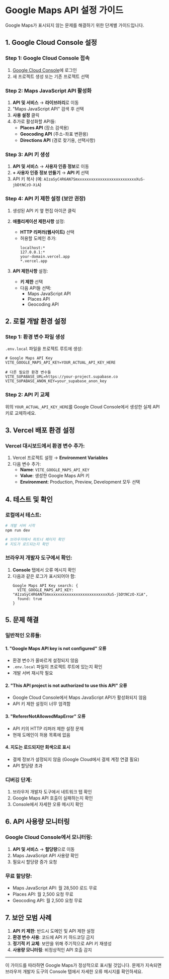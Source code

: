 # Google Maps API 설정 가이드

Google Maps가 표시되지 않는 문제를 해결하기 위한 단계별 가이드입니다.

## 1. Google Cloud Console 설정

### Step 1: Google Cloud Console 접속
1. [Google Cloud Console](https://console.cloud.google.com/)에 로그인
2. 새 프로젝트 생성 또는 기존 프로젝트 선택

### Step 2: Maps JavaScript API 활성화
1. **API 및 서비스** → **라이브러리**로 이동
2. "Maps JavaScript API" 검색 후 선택
3. **사용 설정** 클릭
4. 추가로 활성화할 API들:
   - **Places API** (장소 검색용)
   - **Geocoding API** (주소-좌표 변환용)
   - **Directions API** (경로 찾기용, 선택사항)

### Step 3: API 키 생성
1. **API 및 서비스** → **사용자 인증 정보**로 이동
2. **+ 사용자 인증 정보 만들기** → **API 키** 선택
3. API 키 복사 (예: `AIzaSyC4R6AN7SmxxxxxxxxxxxxxxxxxxxxxxxxxxXuS-jbDtNCzO-XiA`)

### Step 4: API 키 제한 설정 (보안 권장)
1. 생성된 API 키 옆 편집 아이콘 클릭
2. **애플리케이션 제한사항** 설정:
   - **HTTP 리퍼러(웹사이트)** 선택
   - 허용할 도메인 추가:
     ```
     localhost:*
     127.0.0.1:*
     your-domain.vercel.app
     *.vercel.app
     ```

3. **API 제한사항** 설정:
   - **키 제한** 선택
   - 다음 API들 선택:
     - Maps JavaScript API
     - Places API
     - Geocoding API

## 2. 로컬 개발 환경 설정

### Step 1: 환경 변수 파일 생성
`.env.local` 파일을 프로젝트 루트에 생성:

```env
# Google Maps API Key
VITE_GOOGLE_MAPS_API_KEY=YOUR_ACTUAL_API_KEY_HERE

# 다른 필요한 환경 변수들
VITE_SUPABASE_URL=https://your-project.supabase.co
VITE_SUPABASE_ANON_KEY=your_supabase_anon_key
```

### Step 2: API 키 교체
위의 `YOUR_ACTUAL_API_KEY_HERE`를 Google Cloud Console에서 생성한 실제 API 키로 교체하세요.

## 3. Vercel 배포 환경 설정

### Vercel 대시보드에서 환경 변수 추가:
1. Vercel 프로젝트 설정 → **Environment Variables**
2. 다음 변수 추가:
   - **Name**: `VITE_GOOGLE_MAPS_API_KEY`
   - **Value**: 생성한 Google Maps API 키
   - **Environment**: Production, Preview, Development 모두 선택

## 4. 테스트 및 확인

### 로컬에서 테스트:
```bash
# 개발 서버 시작
npm run dev

# 브라우저에서 파트너 페이지 확인
# 지도가 로드되는지 확인
```

### 브라우저 개발자 도구에서 확인:
1. **Console** 탭에서 오류 메시지 확인
2. 다음과 같은 로그가 표시되어야 함:
   ```
   Google Maps API Key search: {
     VITE_GOOGLE_MAPS_API_KEY: "AIzaSyC4R6AN7SmxxxxxxxxxxxxxxxxxxxxxxxxxxXuS-jbDtNCzO-XiA",
     found: true
   }
   ```

## 5. 문제 해결

### 일반적인 오류들:

#### 1. "Google Maps API key is not configured" 오류
- 환경 변수가 올바르게 설정되지 않음
- `.env.local` 파일이 프로젝트 루트에 있는지 확인
- 개발 서버 재시작 필요

#### 2. "This API project is not authorized to use this API" 오류
- Google Cloud Console에서 Maps JavaScript API가 활성화되지 않음
- API 키 제한 설정이 너무 엄격함

#### 3. "RefererNotAllowedMapError" 오류
- API 키의 HTTP 리퍼러 제한 설정 문제
- 현재 도메인이 허용 목록에 없음

#### 4. 지도는 로드되지만 회색으로 표시
- 결제 정보가 설정되지 않음 (Google Cloud에서 결제 계정 연결 필요)
- API 할당량 초과

### 디버깅 단계:
1. 브라우저 개발자 도구에서 네트워크 탭 확인
2. Google Maps API 호출이 실패하는지 확인
3. Console에서 자세한 오류 메시지 확인

## 6. API 사용량 모니터링

### Google Cloud Console에서 모니터링:
1. **API 및 서비스** → **할당량**으로 이동
2. Maps JavaScript API 사용량 확인
3. 필요시 할당량 증가 요청

### 무료 할당량:
- Maps JavaScript API: 월 28,500 로드 무료
- Places API: 월 2,500 요청 무료
- Geocoding API: 월 2,500 요청 무료

## 7. 보안 모범 사례

1. **API 키 제한**: 반드시 도메인 및 API 제한 설정
2. **환경 변수 사용**: 코드에 API 키 하드코딩 금지
3. **정기적 키 교체**: 보안을 위해 주기적으로 API 키 재생성
4. **사용량 모니터링**: 비정상적인 API 호출 감지

---

이 가이드를 따라하면 Google Maps가 정상적으로 표시될 것입니다. 문제가 지속되면 브라우저 개발자 도구의 Console 탭에서 자세한 오류 메시지를 확인하세요.